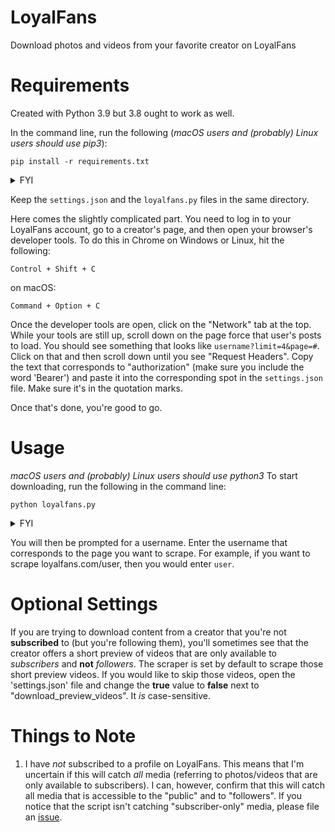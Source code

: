 # LoyalFans
Download photos and videos from your favorite creator on LoyalFans

# Requirements
Created with Python 3.9 but 3.8 ought to work as well.

In the command line, run the following (*macOS users and (probably) Linux users should use pip3*):

`pip install -r requirements.txt`

<details>
  <summary>FYI</summary>
  <br>
  If that didn't work, it's probably because you're not in the same directory as the 'requirements.txt' file.
</details>

Keep the `settings.json` and the `loyalfans.py` files in the same directory.

Here comes the slightly complicated part. You need to log in to your LoyalFans account, go to a creator's page, and then open your browser's developer tools. To do this in Chrome on Windows or Linux, hit the following:

`Control + Shift + C`

on macOS:

`Command + Option + C`

Once the developer tools are open, click on the "Network" tab at the top. While your tools are still up, scroll down on the page force that user's posts to load. You should see something that looks like `username?limit=4&page=#`. Click on that and then scroll down until you see "Request Headers". Copy the text that corresponds to "authorization" (make sure you include the word 'Bearer') and paste it into the corresponding spot in the `settings.json` file. Make sure it's in the quotation marks.

Once that's done, you're good to go.

# Usage
*macOS users and (probably) Linux users should use python3*
To start downloading, run the following in the command line:

`python loyalfans.py`

<details>
  <summary>FYI</summary>
  <br>
  If that didn't work, it's probably because you're not in the same directory as the 'loyalfans.py' file.
</details>

You will then be prompted for a username. Enter the username that corresponds to the page you want to scrape. For example, if you want to scrape loyalfans.com/user, then you would enter `user`.

# Optional Settings
If you are trying to download content from a creator that you're not **subscribed** to (but you're following them), you'll sometimes see that the creator offers a short preview of videos that are only available to *subscribers* and **not** *followers*. The scraper is set by default to scrape those short preview videos. If you would like to skip those videos, open the 'settings.json' file and change the **true** value to **false** next to "download_preview_videos". It *is* case-sensitive.

# Things to Note
1. I have *not* subscribed to a profile on LoyalFans. This means that I'm uncertain if this will catch *all* media (referring to photos/videos that are only available to subscribers). I can, however, confirm that this will catch all media that is accessible to the "public" and to "followers". If you notice that the script isn't catching "subscriber-only" media, please file an [issue](https://github.com/Amenly/LoyalFans/issues/new).
